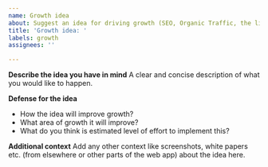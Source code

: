 ```yaml
---
name: Growth idea
about: Suggest an idea for driving growth (SEO, Organic Traffic, the like) for bible.com
title: 'Growth idea: '
labels: growth
assignees: ''

---
```


**Describe the idea you have in mind**
A clear and concise description of what you would like to happen.

**Defense for the idea**
- How the idea will improve growth?
- What area of growth it will improve?
- What do you think is estimated level of effort to implement this?

**Additional context**
Add any other context like screenshots, white papers etc. (from elsewhere or other parts of the web app) about the idea here.
